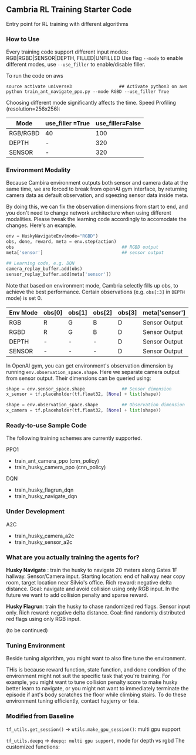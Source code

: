 ## Cambria RL Training Starter Code
Entry point for RL training with different algorithms


### How to Use
Every training code support different input modes: RGB|RGBD|SENSOR|DEPTH, FILLED|UNFILLED
Use flag `--mode` to enable different modes, use `--use_filler` to enable/disable filler.

To run the code on aws
```shell
source activate universe3                  ## Activate python3 on aws
python train_ant_navigate_ppo.py --mode RGBD --use_filler True
```

Choosing different mode significantly affects the time. Speed Profiling (resolution=256x256):

|Mode       |use_filler =True   | use_filler=False  |
|---        |---                |---                |
|RGB/RGBD   |40                 |100                |
|DEPTH      |-                  |320                |
|SENSOR     |-                  |320                |

### Environment Modality
Because Cambira environment outputs both sensor and camera data at the same time, we are forced to break from openAI gym interface, by returning camera data as default observation, and sqeezing sensor data inside meta.

By doing this, we can fix the observation dimensions from start to end, and you don't need to change network architecture when using different modalities. Please tweak the learning code accordingly to accomodate the changes. Here's an example.
```python
env = HuskyNavigateEnv(mode="RGBD")
obs, done, reward, meta = env.step(action)
obs                                         ## RGBD output
meta['sensor']                              ## sensor output

## Learning code, e.g. DQN
camera_replay_buffer.add(obs)
sensor_replay_buffer.add(meta['sensor'])

```

Note that based on environment mode, Cambria selectly fills up obs, to achieve the best performance. Certain observations (e.g. `obs[:3]` in `DEPTH` mode) is set 0.

|Env  Mode  |obs[0] |obs[1] |obs[2] |obs[3] |meta['sensor'] |
|---        |---    |---    |---    |---    |---            |
|RGB        |R      |G      |B      |D      |Sensor Output  |
|RGBD       |R      |G      |B      |D      |Sensor Output  |
|DEPTH      | -     |-      |-      |D      |Sensor Output  |
|SENSOR     | -     |-      |-      |D      |Sensor Output  |

In OpenAI gym, you can get environment's observation dimension by running `env.observation_space.shape`. Here we separate camera output from sensor output. Their dimensions can be queried using:
```python
shape = env.sensor_space.shape              ## Sensor dimension 
x_sensor = tf.placeholder(tf.float32, [None] + list(shape))

shape = env.observation_space.shape         ## Observation dimension
x_camera = tf.placeholder(tf.float32, [None] + list(shape))
```


### Ready-to-use Sample Code
The following training schemes are currently supported.

PPO1

* train\_ant\_camera\_ppo (cnn\_policy)
* train\_husky\_camera\_ppo (cnn\_policy)

DQN

* train\_husky\_flagrun\_dqn
* train\_husky\_navigate\_dqn


### Under Development

A2C

* train\_husky\_camera\_a2c
* train\_husky\_sensor\_a2c

### What are you actually training the agents for?
**Husky Navigate** : train the husky to navigate 20 meters along Gates 1F hallway. Sensor/Camera input. Starting location: end of hallway near copy room, target location near Silvio's office. Rich reward: negative delta distance. 
Goal: navigate and avoid collision using only RGB input. In the future we want to add collision penalty and sparse reward.

**Husky Flagrun**: train the husky to chase randomized red flags. Sensor input only. Rich reward: negative delta distance. Goal: find randomly distributed red flags using only RGB input.

(to be continued)



### Tuning Environment
Beside tuning algorithm, you might want to also fine tune the environment.

THis is because reward function, state function, and done condition of the environment might not suit the specific task that you're training. For example, you might want to tune collision penalty score to make husky better learn to navigate, or you might not want to immediately terminate the episode if ant's body scratches the floor while climbing stairs. To do these environment tuning efficiently, contact hzyjerry or fxia.



### Modified from Baseline
`tf_utils.get_session()` -> `utils.make_gpu_session()`: multi gpu support


`tf_utils.deepq` -> `deepq: multi gpu support`, mode for depth vs rgbd
The customized functions:
    